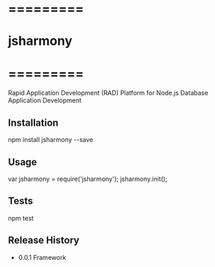 # =========
# jsharmony
# =========

Rapid Application Development (RAD) Platform for Node.js Database Application Development

## Installation

npm install jsharmony --save

## Usage

var jsharmony = require('jsharmony');
jsharmony.init();

## Tests

npm test

## Release History

* 0.0.1 Framework